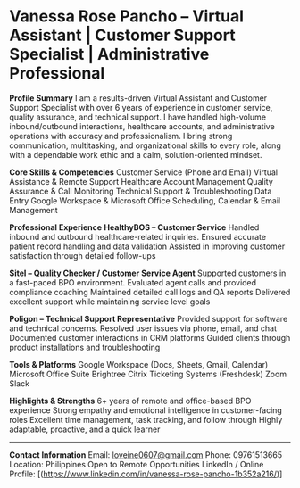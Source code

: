 # Vanessa Rose Pancho – Virtual Assistant | Customer Support Specialist | Administrative Professional

**Profile Summary**
I am a results-driven Virtual Assistant and Customer Support Specialist with over 6 years of experience in customer service, quality assurance, and technical support. I have handled high-volume inbound/outbound interactions, healthcare accounts, and administrative operations with accuracy and professionalism. I bring strong communication, multitasking, and organizational skills to every role, along with a dependable work ethic and a calm, solution-oriented mindset.

**Core Skills & Competencies**
Customer Service (Phone and Email)
Virtual Assistance & Remote Support
Healthcare Account Management
Quality Assurance & Call Monitoring
Technical Support & Troubleshooting
Data Entry
Google Workspace & Microsoft Office
Scheduling, Calendar & Email Management

**Professional Experience**
**HealthyBOS – Customer Service**
Handled inbound and outbound healthcare-related inquiries.
Ensured accurate patient record handling and data validation
Assisted in improving customer satisfaction through detailed follow-ups

**Sitel – Quality Checker / Customer Service Agent**
Supported customers in a fast-paced BPO environment.
Evaluated agent calls and provided compliance coaching
Maintained detailed call logs and QA reports
Delivered excellent support while maintaining service level goals

**Poligon – Technical Support Representative**
Provided support for software and technical concerns.
Resolved user issues via phone, email, and chat
Documented customer interactions in CRM platforms
Guided clients through product installations and troubleshooting

**Tools & Platforms**
Google Workspace (Docs, Sheets, Gmail, Calendar)
Microsoft Office Suite
Brightree
Citrix
Ticketing Systems (Freshdesk)
Zoom
Slack

**Highlights & Strengths**
6+ years of remote and office-based BPO experience
Strong empathy and emotional intelligence in customer-facing roles
Excellent time management, task tracking, and follow through
Highly adaptable, proactive, and a quick learner

---
**Contact Information**
Email: loveine0607@gmail.com
Phone: 09761513665
Location: Philippines Open to Remote Opportunities
LinkedIn / Online Profile: [(https://www.linkedin.com/in/vanessa-rose-pancho-1b352a216/)]
